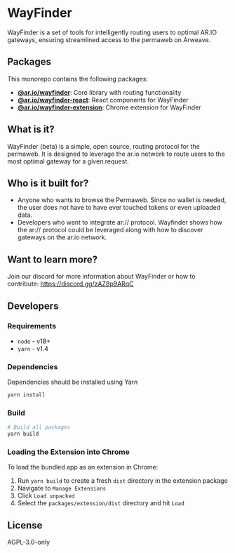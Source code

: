 # WayFinder

WayFinder is a set of tools for intelligently routing users to optimal AR.IO gateways, ensuring streamlined access to the permaweb on Arweave.

## Packages

This monorepo contains the following packages:


- **[@ar.io/wayfinder](./packages/core)**: Core library with routing functionality
- **[@ar.io/wayfinder-react](./packages/react)**: React components for WayFinder
- **[@ar.io/wayfinder-extension](./packages/extension)**: Chrome extension for WayFinder

## What is it?

WayFinder (beta) is a simple, open source, routing protocol for the permaweb. It is designed to leverage the ar.io network to route users to the most optimal gateway for a given request.

## Who is it built for?

- Anyone who wants to browse the Permaweb. Since no wallet is needed, the user does not have to have ever touched tokens or even uploaded data.
- Developers who want to integrate ar:// protocol. Wayfinder shows how the ar:// protocol could be leveraged along with how to discover gateways on the ar.io network.


## Want to learn more?

Join our discord for more information about WayFinder or how to contribute: https://discord.gg/zAZ8p9ARqC

## Developers

### Requirements

- `node` - v18+
- `yarn` - v1.4

### Dependencies

Dependencies should be installed using Yarn

```bash
yarn install
```

### Build

```bash
# Build all packages
yarn build
```

### Loading the Extension into Chrome

To load the bundled app as an extension in Chrome:

1. Run `yarn build` to create a fresh `dist` directory in the extension package
2. Navigate to `Manage Extensions`
3. Click `Load unpacked`
4. Select the `packages/extension/dist` directory and hit `Load`

## License

AGPL-3.0-only

